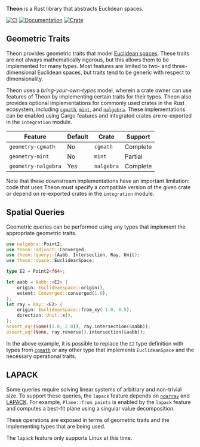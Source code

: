 **Theon** is a Rust library that abstracts Euclidean spaces.

[![CI](https://github.com/olson-sean-k/theon/workflows/CI/badge.svg)](https://github.com/olson-sean-k/theon/actions)
[![Documentation](https://docs.rs/theon/badge.svg)](https://docs.rs/theon)
[![Crate](https://img.shields.io/crates/v/theon.svg)](https://crates.io/crates/theon)

## Geometric Traits

Theon provides geometric traits that model [Euclidean
spaces](https://en.wikipedia.org/wiki/euclidean_space). These traits are not
always mathematically rigorous, but this allows them to be implemented for many
types. Most features are limited to two- and three-dimensional Euclidean spaces,
but traits tend to be generic with respect to dimensionality.

Theon uses a _bring-your-own-types_ model, wherein a crate owner can use
features of Theon by implementing certain traits for their types. Theon also
provides optional implementations for commonly used crates in the Rust
ecosystem, including [`cgmath`](https://crates.io/crates/cgmath),
[`mint`](https://crates.io/crates/mint), and
[`nalgebra`](https://crates.io/crates/nalgebra). These implementations can be
enabled using Cargo features and integrated crates are re-exported in the
`integration` module.

| Feature             | Default | Crate      | Support  |
|---------------------|---------|------------|----------|
| `geometry-cgmath`   | No      | `cgmath`   | Complete |
| `geometry-mint`     | No      | `mint`     | Partial  |
| `geometry-nalgebra` | Yes     | `nalgebra` | Complete |

Note that these downstream implementations have an important limitation: code
that uses Theon must specify a compatible version of the given crate or depend
on re-exported crates in the `integration` module.

## Spatial Queries

Geometric queries can be performed using any types that implement the
appropriate geometric traits.

```rust
use nalgebra::Point2;
use theon::adjunct::Converged;
use theon::query::{Aabb, Intersection, Ray, Unit};
use theon::space::EuclideanSpace;

type E2 = Point2<f64>;

let aabb = Aabb::<E2> {
    origin: EuclideanSpace::origin(),
    extent: Converged::converged(1.0),
};
let ray = Ray::<E2> {
    origin: EuclideanSpace::from_xy(-1.0, 0.5),
    direction: Unit::x(),
};
assert_eq!(Some((1.0, 2.0)), ray.intersection(&aabb));
assert_eq!(None, ray.reverse().intersection(&aabb));
```

In the above example, it is possible to replace the `E2` type definition with
types from [`cgmath`](https://crates.io/crates/cgmath) or any other type that
implements `EuclideanSpace` and the necessary operational traits.

## LAPACK

Some queries require solving linear systems of arbitrary and non-trivial size.
To support these queries, the `lapack` feature depends on
[`ndarray`](https://crates.io/crates/ndarray) and
[LAPACK](https://en.wikipedia.org/wiki/lapack). For example,
`Plane::from_points` is enabled by the `lapack` feature and computes a best-fit
plane using a singular value decomposition.

These operations are exposed in terms of geometric traits and the implementing
types that are being used.

The `lapack` feature only supports Linux at this time.

